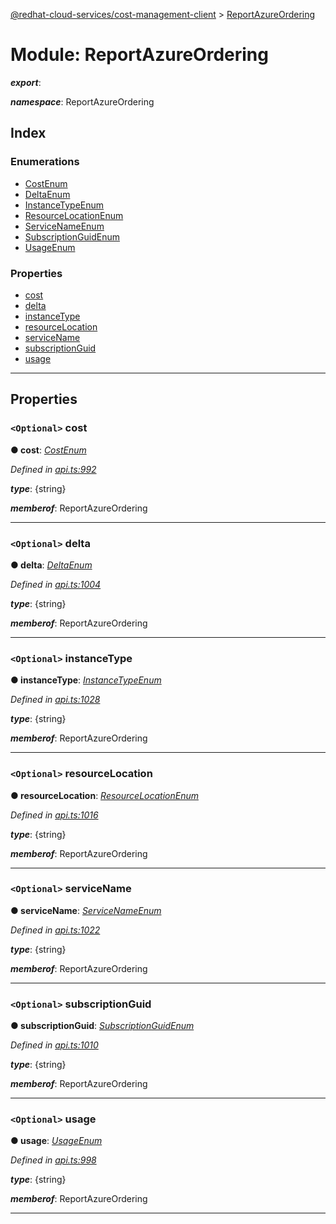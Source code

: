 [@redhat-cloud-services/cost-management-client](../README.md) > [ReportAzureOrdering](../modules/reportazureordering.md)

# Module: ReportAzureOrdering

*__export__*: 

*__namespace__*: ReportAzureOrdering

## Index

### Enumerations

* [CostEnum](../enums/reportazureordering.costenum.md)
* [DeltaEnum](../enums/reportazureordering.deltaenum.md)
* [InstanceTypeEnum](../enums/reportazureordering.instancetypeenum.md)
* [ResourceLocationEnum](../enums/reportazureordering.resourcelocationenum.md)
* [ServiceNameEnum](../enums/reportazureordering.servicenameenum.md)
* [SubscriptionGuidEnum](../enums/reportazureordering.subscriptionguidenum.md)
* [UsageEnum](../enums/reportazureordering.usageenum.md)

### Properties

* [cost](reportazureordering.md#cost)
* [delta](reportazureordering.md#delta)
* [instanceType](reportazureordering.md#instancetype)
* [resourceLocation](reportazureordering.md#resourcelocation)
* [serviceName](reportazureordering.md#servicename)
* [subscriptionGuid](reportazureordering.md#subscriptionguid)
* [usage](reportazureordering.md#usage)

---

## Properties

<a id="cost"></a>

### `<Optional>` cost

**● cost**: *[CostEnum](../enums/reportazureordering.costenum.md)*

*Defined in [api.ts:992](https://github.com/rvsia/javascript-clients/blob/master/packages/cost-management/api.ts#L992)*

*__type__*: {string}

*__memberof__*: ReportAzureOrdering

___
<a id="delta"></a>

### `<Optional>` delta

**● delta**: *[DeltaEnum](../enums/reportazureordering.deltaenum.md)*

*Defined in [api.ts:1004](https://github.com/rvsia/javascript-clients/blob/master/packages/cost-management/api.ts#L1004)*

*__type__*: {string}

*__memberof__*: ReportAzureOrdering

___
<a id="instancetype"></a>

### `<Optional>` instanceType

**● instanceType**: *[InstanceTypeEnum](../enums/reportazureordering.instancetypeenum.md)*

*Defined in [api.ts:1028](https://github.com/rvsia/javascript-clients/blob/master/packages/cost-management/api.ts#L1028)*

*__type__*: {string}

*__memberof__*: ReportAzureOrdering

___
<a id="resourcelocation"></a>

### `<Optional>` resourceLocation

**● resourceLocation**: *[ResourceLocationEnum](../enums/reportazureordering.resourcelocationenum.md)*

*Defined in [api.ts:1016](https://github.com/rvsia/javascript-clients/blob/master/packages/cost-management/api.ts#L1016)*

*__type__*: {string}

*__memberof__*: ReportAzureOrdering

___
<a id="servicename"></a>

### `<Optional>` serviceName

**● serviceName**: *[ServiceNameEnum](../enums/reportazureordering.servicenameenum.md)*

*Defined in [api.ts:1022](https://github.com/rvsia/javascript-clients/blob/master/packages/cost-management/api.ts#L1022)*

*__type__*: {string}

*__memberof__*: ReportAzureOrdering

___
<a id="subscriptionguid"></a>

### `<Optional>` subscriptionGuid

**● subscriptionGuid**: *[SubscriptionGuidEnum](../enums/reportazureordering.subscriptionguidenum.md)*

*Defined in [api.ts:1010](https://github.com/rvsia/javascript-clients/blob/master/packages/cost-management/api.ts#L1010)*

*__type__*: {string}

*__memberof__*: ReportAzureOrdering

___
<a id="usage"></a>

### `<Optional>` usage

**● usage**: *[UsageEnum](../enums/reportazureordering.usageenum.md)*

*Defined in [api.ts:998](https://github.com/rvsia/javascript-clients/blob/master/packages/cost-management/api.ts#L998)*

*__type__*: {string}

*__memberof__*: ReportAzureOrdering

___

